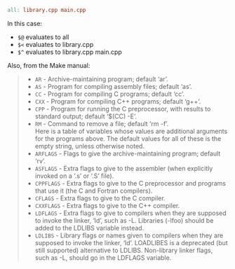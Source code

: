 ```makefile
all: library.cpp main.cpp
```

In this case:
- ```$@``` evaluates to all
- ```$<``` evaluates to library.cpp
- ```$^``` evaluates to library.cpp main.cpp

Also, from the Make manual:  
> - ```AR``` - Archive-maintaining program; default ‘ar’.
> - ```AS``` - Program for compiling assembly files; default ‘as’.
> - ```CC``` - Program for compiling C programs; default ‘cc’.
> - ```CXX``` - Program for compiling C++ programs; default ‘g++’.
> - ```CPP``` - Program for running the C preprocessor, with results to standard output; default ‘$(CC) -E’.
> - ```RM``` - Command to remove a file; default ‘rm -f’.  
> Here is a table of variables whose values are additional arguments for the programs above. The default values for all of these is the empty string, unless otherwise noted.
> - ```ARFLAGS``` - Flags to give the archive-maintaining program; default ‘rv’.
> - ```ASFLAGS``` - Extra flags to give to the assembler (when explicitly invoked on a ‘.s’ or ‘.S’ file).
> - ```CPPFLAGS``` - Extra flags to give to the C preprocessor and programs that use it (the C and Fortran compilers).
> - ```CFLAGS``` - Extra flags to give to the C compiler.
> - ```CXXFLAGS``` - Extra flags to give to the C++ compiler.
> - ```LDFLAGS``` - Extra flags to give to compilers when they are supposed to invoke the linker, ‘ld’, such as -L. Libraries (-lfoo) should be added to the LDLIBS variable instead.
> - ```LDLIBS``` - Library flags or names given to compilers when they are supposed to invoke the linker, ‘ld’. LOADLIBES is a deprecated (but still supported) alternative to LDLIBS. Non-library linker flags, such as -L, should go in the LDFLAGS variable.
